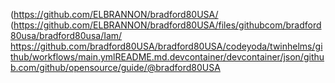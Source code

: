 (https://github.com/ELBRANNON/bradford80USA/
(https://github.com/ELBRANNON/bradford80USA/files/githubcom/bradford80usa/bradford80usa/Iam/ https://github.com/bradford80USA/bradford80USA/codeyoda/twinhelms/github/workflows/main.ymlREADME.md.devcontainer/devcontainer/json/github.com/github/opensource/guide/@bradford80USA


